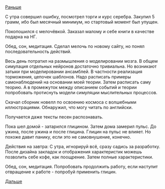 [Раньше](2017.12.13.md)

С утра совершил ошибку, посмотрел торги и курс серебра.
Закупил 5 грамм, ибо был месячный минимум, но стартовый момент был упущен.

Покопошился с мелочёвкой.
Заказал малому и себе книги в качестве подарка на НГ.

Обед, сон, медитация. Сделал мелочь по новому сайту, но понял последовательность действий.

Весь день потратил на размышления о моделировании мозга.
В общем симулация отдельных нейронов достаточно тривиальна. Но возникают затыки при моделировании ансамблей. В частности реализация торможения, цепочек шаблонов.
Надо расписать примеры самонаблюдений на основании моей теории. Затем расписать саму теорию. А в промежуток между описанием событий и теории попробовать протиснуть модели симуляции мыслительных процессов.

Скачал сборник новелл по освоению космоса с волшебными иллюстрациями. Обнаружил, что могу читать по английски.

Получается даже тексты песен распознавать.

Пока шел домой - затарился глицином. Затем дома замерил пульс. До ужина, после ужина и после глицина. Глицин на пульс не влияет. Но похоже давит панику, если это не самовнушение, конечно.

Действия на завтра:
С утра, игнорируй всё, сразу садись за разработку. После дизайна закладок и отображения характеристик можешь позволить себе кофе, как поощрение. Затем полные характеристики.

Обед, сон, медитация. Попробовать продолжить работу, если наступит отвращение к работе - попробуй применить глицин.

[Дальше](2017.12.15.md)